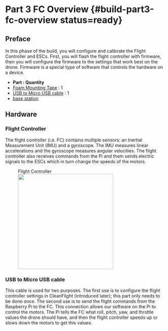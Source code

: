 # Part 3 FC Overview {#build-part3-fc-overview status=ready}


## Preface

In this phase of the build, you will configure and calibrate the Flight Controller and ESCs. First, you will flash the flight controller with firmware, then you will configure the firmware to the settings that work best on the drone. Firmware is a special type of software that controls the hardware on a device.  

- **Part : Quantity**
- [Foam Mounting Tape](#materials-mounting-tape) : 1
- [USB to Micro USB cable](#materials-usb-to-micro-usb) : 1
- [base station](#materials-base-station)


## Hardware

### Flight Controller

The flight controller (i.e. FC) contains multiple sensors: an Inertial Measurement Unit (IMU) and a gyroscope. The IMU measures linear accelerations and the gyroscope measures angular velocities. The flight controller also receives commands from the Pi and them sends electric signals to the ESCs which in turn change the speeds of the motors.

<figure>
     <figcaption>Flight Controller</figcaption>
    <img src="photos/new-fc.png" width="300"/>
</figure>

### USB to Micro USB cable

This cable is used for two purposes. The first use is to configure the flight controller settings in CleanFlight (introduced later); this part only needs to be done once. The second use is to send the flight commands from the Raspberry Pi to the FC. This connection allows our software on the Pi to control the motors. The Pi tells the FC what roll, pitch, yaw, and throttle values the drone should have, and then the flight controller speeds up or slows down the motors to get this values.
